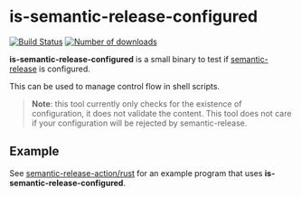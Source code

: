 # is-semantic-release-configured

[![Build Status]](https://github.com/EricCrosson/is-semantic-release-configured/actions/workflows/release.yml)
[![Number of downloads]](https://github.com/EricCrosson/is-semantic-release-configured/releases)

[build status]: https://github.com/EricCrosson/is-semantic-release-configured/actions/workflows/release.yml/badge.svg?event=push
[number of downloads]: https://img.shields.io/github/downloads/EricCrosson/is-semantic-release-configured/total.svg

**is-semantic-release-configured** is a small binary to test if [semantic-release] is configured.

This can be used to manage control flow in shell scripts.

> **Note**: this tool currently only checks for the existence of configuration,
> it does not validate the content. This tool does not care if your
> configuration will be rejected by semantic-release.

[semantic-release]: https://github.com/semantic-release/semantic-release

## Example

See [semantic-release-action/rust] for an example program that uses **is-semantic-release-configured**.

[semantic-release-action/rust]: https://github.com/semantic-release-action/rust/blob/d272c92ccc139c50a60bb537443e124f6ef88394/semantic-release-library/action.yml#L82
